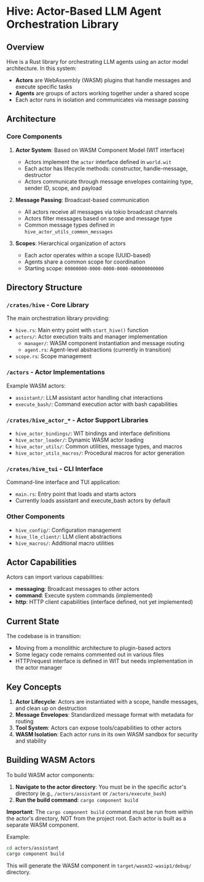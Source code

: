 # Hive: Actor-Based LLM Agent Orchestration Library

## Overview
Hive is a Rust library for orchestrating LLM agents using an actor model architecture. In this system:
- **Actors** are WebAssembly (WASM) plugins that handle messages and execute specific tasks
- **Agents** are groups of actors working together under a shared scope
- Each actor runs in isolation and communicates via message passing

## Architecture

### Core Components

1. **Actor System**: Based on WASM Component Model (WIT interface)
   - Actors implement the `actor` interface defined in `world.wit`
   - Each actor has lifecycle methods: constructor, handle-message, destructor
   - Actors communicate through message envelopes containing type, sender ID, scope, and payload

2. **Message Passing**: Broadcast-based communication
   - All actors receive all messages via tokio broadcast channels
   - Actors filter messages based on scope and message type
   - Common message types defined in `hive_actor_utils_common_messages`

3. **Scopes**: Hierarchical organization of actors
   - Each actor operates within a scope (UUID-based)
   - Agents share a common scope for coordination
   - Starting scope: `00000000-0000-0000-0000-000000000000`

## Directory Structure

### `/crates/hive` - Core Library
The main orchestration library providing:
- `hive.rs`: Main entry point with `start_hive()` function
- `actors/`: Actor execution traits and manager implementation
  - `manager/`: WASM component instantiation and message routing
  - `agent.rs`: Agent-level abstractions (currently in transition)
- `scope.rs`: Scope management

### `/actors` - Actor Implementations
Example WASM actors:
- `assistant/`: LLM assistant actor handling chat interactions
- `execute_bash/`: Command execution actor with bash capabilities

### `/crates/hive_actor_*` - Actor Support Libraries
- `hive_actor_bindings/`: WIT bindings and interface definitions
- `hive_actor_loader/`: Dynamic WASM actor loading
- `hive_actor_utils/`: Common utilities, message types, and macros
- `hive_actor_utils_macros/`: Procedural macros for actor generation

### `/crates/hive_tui` - CLI Interface
Command-line interface and TUI application:
- `main.rs`: Entry point that loads and starts actors
- Currently loads assistant and execute_bash actors by default

### Other Components
- `hive_config/`: Configuration management
- `hive_llm_client/`: LLM client abstractions
- `hive_macros/`: Additional macro utilities

## Actor Capabilities
Actors can import various capabilities:
- **messaging**: Broadcast messages to other actors
- **command**: Execute system commands (implemented)
- **http**: HTTP client capabilities (interface defined, not yet implemented)

## Current State
The codebase is in transition:
- Moving from a monolithic architecture to plugin-based actors
- Some legacy code remains commented out in various files
- HTTP/request interface is defined in WIT but needs implementation in the actor manager

## Key Concepts
1. **Actor Lifecycle**: Actors are instantiated with a scope, handle messages, and clean up on destruction
2. **Message Envelopes**: Standardized message format with metadata for routing
3. **Tool System**: Actors can expose tools/capabilities to other actors
4. **WASM Isolation**: Each actor runs in its own WASM sandbox for security and stability

## Building WASM Actors

To build WASM actor components:

1. **Navigate to the actor directory**: You must be in the specific actor's directory (e.g., `/actors/assistant` or `/actors/execute_bash`)
2. **Run the build command**: `cargo component build`

**Important**: The `cargo component build` command must be run from within the actor's directory, NOT from the project root. Each actor is built as a separate WASM component.

Example:
```bash
cd actors/assistant
cargo component build
```

This will generate the WASM component in `target/wasm32-wasip1/debug/` directory.